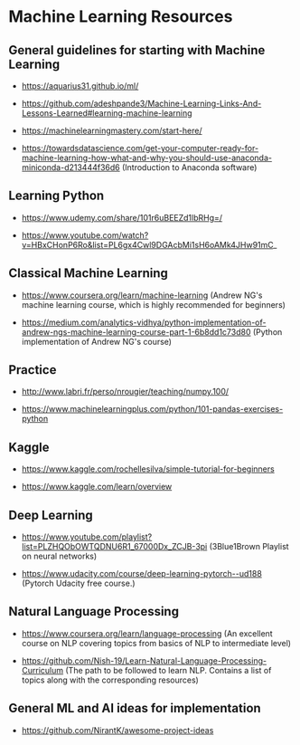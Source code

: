 # Machine Learning Resources

## General guidelines for starting with Machine Learning

* https://aquarius31.github.io/ml/

* https://github.com/adeshpande3/Machine-Learning-Links-And-Lessons-Learned#learning-machine-learning

* https://machinelearningmastery.com/start-here/

* https://towardsdatascience.com/get-your-computer-ready-for-machine-learning-how-what-and-why-you-should-use-anaconda-miniconda-d213444f36d6 (Introduction to Anaconda software)

## Learning Python

* https://www.udemy.com/share/101r6uBEEZd1lbRHg=/

* https://www.youtube.com/watch?v=HBxCHonP6Ro&list=PL6gx4Cwl9DGAcbMi1sH6oAMk4JHw91mC_

## Classical Machine Learning

* https://www.coursera.org/learn/machine-learning (Andrew NG's machine learning course, which is highly recommended for beginners)

* https://medium.com/analytics-vidhya/python-implementation-of-andrew-ngs-machine-learning-course-part-1-6b8dd1c73d80 (Python implementation of Andrew NG's course)


## Practice

* http://www.labri.fr/perso/nrougier/teaching/numpy.100/

* https://www.machinelearningplus.com/python/101-pandas-exercises-python

## Kaggle

* https://www.kaggle.com/rochellesilva/simple-tutorial-for-beginners

* https://www.kaggle.com/learn/overview

## Deep Learning 

* https://www.youtube.com/playlist?list=PLZHQObOWTQDNU6R1_67000Dx_ZCJB-3pi (3Blue1Brown Playlist on neural networks)

* https://www.udacity.com/course/deep-learning-pytorch--ud188 (Pytorch Udacity free course.)

## Natural Language Processing

* https://www.coursera.org/learn/language-processing (An excellent course on NLP covering topics from basics of NLP to intermediate level)

* https://github.com/Nish-19/Learn-Natural-Language-Processing-Curriculum (The path to be followed to learn NLP. Contains a list of topics along with the corresponding resources)

## General ML and AI ideas for implementation 

* https://github.com/NirantK/awesome-project-ideas

